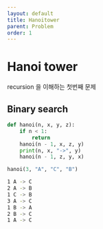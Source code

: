 ```yaml
---
layout: default
title: Hanoitower
parent: Problem
order: 1
---
```


# Hanoi tower

recursion 을 이해하는 첫번째 문제

## Binary search

```python
def hanoi(n, x, y, z):
    if n < 1:
        return
    hanoi(n - 1, x, z, y)
    print(n, x, "->", y)
    hanoi(n - 1, z, y, x)

hanoi(3, "A", "C", "B")
```

```bash
1 A -> C
2 A -> B
1 C -> B
3 A -> C
1 B -> A
2 B -> C
1 A -> C
```
